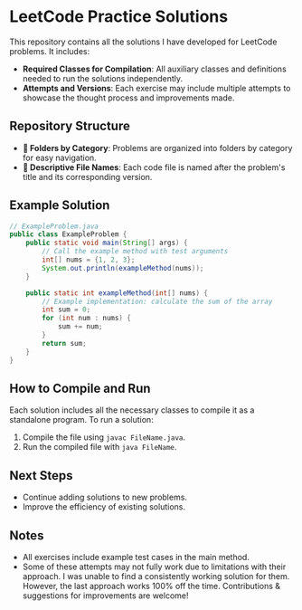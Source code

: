 # LeetCode Practice Solutions

This repository contains all the solutions I have developed for LeetCode problems. It includes:

- **Required Classes for Compilation**: All auxiliary classes and definitions needed to run the solutions independently.
- **Attempts and Versions**: Each exercise may include multiple attempts to showcase the thought process and improvements made.

## Repository Structure

- **📂 Folders by Category**: Problems are organized into folders by category for easy navigation.
- **📄 Descriptive File Names**: Each code file is named after the problem's title and its corresponding version.

## Example Solution
```java
// ExampleProblem.java
public class ExampleProblem {
    public static void main(String[] args) {
        // Call the example method with test arguments
        int[] nums = {1, 2, 3};
        System.out.println(exampleMethod(nums));
    }

    public static int exampleMethod(int[] nums) {
        // Example implementation: calculate the sum of the array
        int sum = 0;
        for (int num : nums) {
            sum += num;
        }
        return sum;
    }
}
```

## How to Compile and Run
Each solution includes all the necessary classes to compile it as a standalone program. To run a solution:
1. Compile the file using ```javac FileName.java```.
2. Run the compiled file with ```java FileName```.

## Next Steps
- Continue adding solutions to new problems.
- Improve the efficiency of existing solutions.

## Notes
- All exercises include example test cases in the main method.
- Some of these attempts may not fully work due to limitations with their approach. I was unable to find a consistently working solution for them. However, the last approach works 100% off the time. Contributions & suggestions for improvements are welcome!
